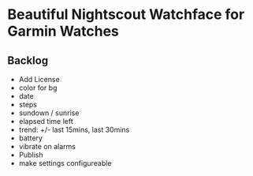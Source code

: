 # Beautiful Nightscout Watchface for Garmin Watches

## Backlog

- Add License
- color for bg
- date
- steps
- sundown / sunrise
- elapsed time left
- trend: +/- last 15mins, last 30mins
- battery
- vibrate on alarms
- Publish
- make settings configureable
